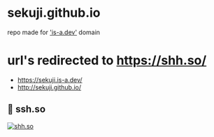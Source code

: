 # sekuji.github.io
repo made for ['is-a.dev'](https://github.com/sekuji/register) domain
# url's redirected to https://shh.so/
+ https://sekuji.is-a.dev/
+ http://sekuji.github.io/
## 🔗 ssh.so
[![shh.so](https://shh.so/Images/prev.png)](https://shh.so/)
